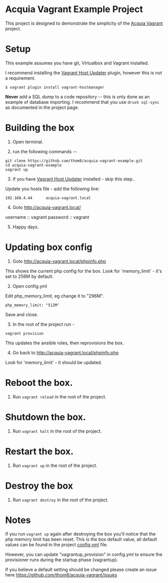 # Acquia Vagrant Example Project

This project is designed to demonstrate the simplicity of the [Acquia Vagrant](https://github.com/thom8/acquia-vagrant) project.

# Setup

This example assumes you have git, Virtualbox and Vagrant installed.

I recommend installing the [Vagrant Host Updater](https://github.com/cogitatio/vagrant-hostsupdater) plugin, however this is not a requirement.

`$ vagrant plugin install vagrant-hostmanager`

**Never** add a SQL dump to a code repository -- this is only done as an example of database importing.
I recommend that you use `drush sql-sync` as documented in the project page.

# Building the box

  1. Open terminal.

  2. run the following commands --

  ```
  git clone https://github.com/thom8/acquia-vagrant-example.git
  cd acquia-vagrant-example
  vagrant up
  ```

  3. If you have [Vagrant Host Updater](https://github.com/cogitatio/vagrant-hostsupdater) installed - skip this step..

  Update you hosts file - add the following line:

  ```
  192.168.4.44      acquia-vagrant.local
  ```

  4. Goto http://acquia-vagrant.local/

  username :: vagrant
  password :: vagrant

  5. Happy days.


# Updating box config

  1. Goto http://acquia-vagrant.local/phpinfo.php

  This shows the current php config for the box.
  Look for 'memory_limit' - it's set to 256M by default.

  2. Open config.yml

  Edit php_memory_limit, eg change it to "296M".

  ```
  php_memory_limit: "512M"
  ```

  Save and close.

  3. In the root of the project run -

  `vagrant provision`

  This updates the ansible roles, then reprovisions the box.

  4. Go back to http://acquia-vagrant.local/phpinfo.php

  Look for 'memory_limit' - it should be updated.

# Reboot the box.

  1. Run `vagrant reload` in the root of the project.

# Shutdown the box.

  1. Run `vagrant halt` in the root of the project.

# Restart the box.

  1. Run `vagrant up` in the root of the project.

# Destroy the box

  1. Run `vagrant destroy` in the root of the project.

# Notes

If you run `vagrant up` again after destroying the box you'll notice that the php memory limit has been reset.
This is the box default value, all default values can be found in the project [config.yml](https://raw.githubusercontent.com/thom8/acquia-vagrant/master/config.yml) file.

However, you can update "vagrantup_provision" in config.yml to ensure the provisioner runs during the startup phase (vagrantup).

If you believe a default setting should be changed please create an issue here https://github.com/thom8/acquia-vagrant/issues